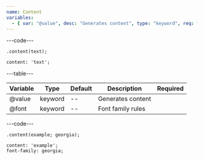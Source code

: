 ```yaml
---
name: Content
variables:
  - { var: "@value", desc: "Generates content", type: "keyword", req: true }
---
```


---code---

```less
.content(text);
```

```less
content: 'text';
```

---table---

| Variable | Type    | Default | Description       | Required |
| -------- | ------- | ------- | ----------------- | -------- |
| @value   | keyword | --      | Generates content |          |
| @font    | keyword | --      | Font family rules |          |

---code---

```less
.content(example; georgia);
```

```less
content: 'example';
font-family: georgia;
```